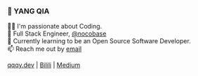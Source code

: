 ### 👋 YANG QIA

👨‍💻  I'm passionate about Coding.   
🧱  Full Stack Engineer, [@nocobase](https://nocobase.com)   
🌱  Currently learning to be an Open Source Software Developer.   
📫  Reach me out by [email](mailto:2013xile@gmail.com)   

[qqqy.dev](https://qqqy.dev) | [Bilili](https://space.bilibili.com/86659915) | [Medium](https://medium.com/@2013xile)
